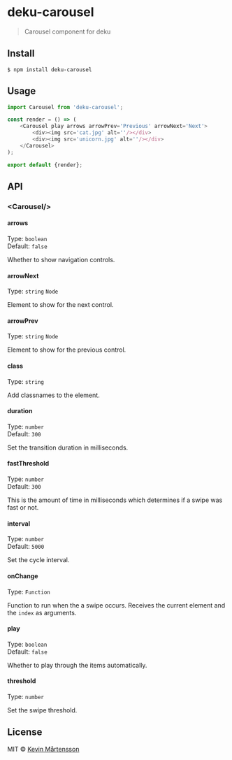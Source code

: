 # deku-carousel

> Carousel component for deku


## Install

```
$ npm install deku-carousel
```


## Usage

```js
import Carousel from 'deku-carousel';

const render = () => (
	<Carousel play arrows arrowPrev='Previous' arrowNext='Next'>
		<div><img src='cat.jpg' alt=''/></div>
		<div><img src='unicorn.jpg' alt=''/></div>
	</Carousel>
);

export default {render};
```


## API

### &lt;Carousel/&gt;

#### arrows

Type: `boolean`<br>
Default: `false`

Whether to show navigation controls.

#### arrowNext

Type: `string` `Node`

Element to show for the next control.

#### arrowPrev

Type: `string` `Node`

Element to show for the previous control.

#### class

Type: `string`

Add classnames to the element.

#### duration

Type: `number`<br>
Default: `300`

Set the transition duration in milliseconds.

#### fastThreshold

Type: `number`<br>
Default: `300`

This is the amount of time in milliseconds which determines if a swipe was fast or not.

#### interval

Type: `number`<br>
Default: `5000`

Set the cycle interval.

#### onChange

Type: `Function`

Function to run when the a swipe occurs. Receives the current element and the `index` as arguments.

#### play

Type: `boolean`<br>
Default: `false`

Whether to play through the items automatically.

#### threshold

Type: `number`

Set the swipe threshold.


## License

MIT © [Kevin Mårtensson](https://github.com/kevva)
